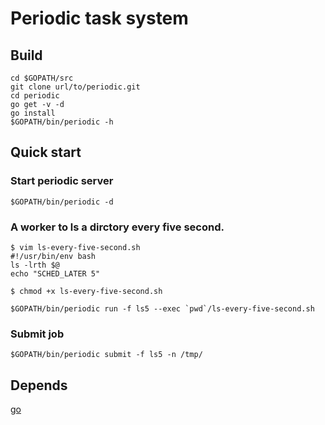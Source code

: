 Periodic task system
====================

Build
-----

    cd $GOPATH/src
    git clone url/to/periodic.git
    cd periodic
    go get -v -d
    go install
    $GOPATH/bin/periodic -h


Quick start
----------

### Start periodic server

    $GOPATH/bin/periodic -d

### A worker to ls a dirctory every five second.

    $ vim ls-every-five-second.sh
    #!/usr/bin/env bash
    ls -lrth $@
    echo "SCHED_LATER 5"

    $ chmod +x ls-every-five-second.sh

    $GOPATH/bin/periodic run -f ls5 --exec `pwd`/ls-every-five-second.sh


### Submit job

    $GOPATH/bin/periodic submit -f ls5 -n /tmp/


Depends
-------

[go](http://golang.org)
